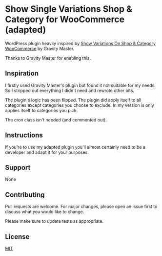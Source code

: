 # Show Single Variations Shop & Category for WooCommerce (adapted)

WordPress plugin heavily inspired by [Show Variations On Shop & Category WooCommerce](https://wordpress.org/plugins/woo-show-single-variations-shop-category/) by Gravity Master.

Thanks to Gravity Master for enabling this.

## Inspiration

I firstly used Gravity Master's plugin but found it not suitable for my needs. So I stripped out everything I didn't need and rewrote other bits.

The plugin's logic has been flipped. The plugin did apply itself to all categories except categories you choose to exclude. In my version is only applies itself to categories you pick.

The cron class isn't needed (and commented out).

## Instructions

If you're to use my adapted plugin you'll almost certainly need to be a developer and adapt it for your purposes.

## Support

None

## Contributing

Pull requests are welcome. For major changes, please open an issue first to discuss what you would like to change.

Please make sure to update tests as appropriate.

## License

[MIT](https://choosealicense.com/licenses/mit/)
